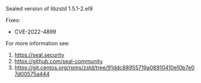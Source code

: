 Sealed version of libzstd 1.5.1-2.el9

Fixes:
- CVE-2022-4899

For more information see:
  1. https://seal.security
  2. https://github.com/seal-community
  3. https://git.centos.org/rpms/zstd/tree/91ddc88955719a08910410e10b7e07d00575a444
